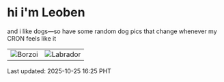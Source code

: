 # hi i'm Leoben

and i like dogs—so have some random dog pics that change whenever my CRON feels like it

|  |  |
|--------|----------|
| ![Borzoi](https://random-dog-vercel.vercel.app/api/random-borzoi?v=1761380756) | ![Labrador](https://random-dog-vercel.vercel.app/api/random-labrador?v=1761380756) |

Last updated: 2025-10-25 16:25 PHT

